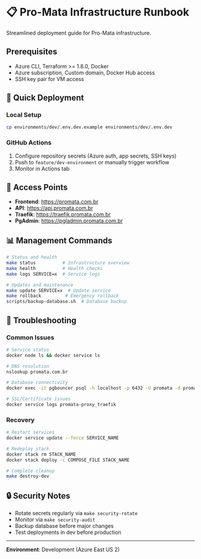# 📋 Pro-Mata Infrastructure Runbook

Streamlined deployment guide for Pro-Mata infrastructure.

## Prerequisites
- Azure CLI, Terraform >= 1.8.0, Docker
- Azure subscription, Custom domain, Docker Hub access
- SSH key pair for VM access

## 🚀 Quick Deployment

### Local Setup

```bash
cp environments/dev/.env.dev.example environments/dev/.env.dev

```

### GitHub Actions

1. Configure repository secrets (Azure auth, app secrets, SSH keys)
2. Push to `feature/dev-environment` or manually trigger workflow
3. Monitor in Actions tab

## 🎯 Access Points

- **Frontend**: https://promata.com.br
- **API**: https://api.promata.com.br  
- **Traefik**: https://traefik.promata.com.br
- **PgAdmin**: https://pgladmin.promata.com.br

## 📊 Management Commands

```bash
# Status and health
make status          # Infrastructure overview
make health          # Health checks
make logs SERVICE=x  # Service logs

# Updates and maintenance  
make update SERVICE=x  # Update service
make rollback         # Emergency rollback
scripts/backup-database.sh  # Database backup
```

## 🔧 Troubleshooting

### Common Issues
```bash
# Service status
docker node ls && docker service ls

# DNS resolution  
nslookup promata.com.br

# Database connectivity
docker exec -it pgbouncer psql -h localhost -p 6432 -U promata -d promata_dev

# SSL/Certificate issues
docker service logs promata-proxy_traefik
```

### Recovery
```bash
# Restart services
docker service update --force SERVICE_NAME

# Redeploy stack
docker stack rm STACK_NAME
docker stack deploy -c COMPOSE_FILE STACK_NAME

# Complete cleanup
make destroy-dev
```

## 🔒 Security Notes

- Rotate secrets regularly via `make security-rotate`
- Monitor via `make security-audit` 
- Backup database before major changes
- Test deployments in dev before production

---


**Environment**: Development (Azure East US 2)